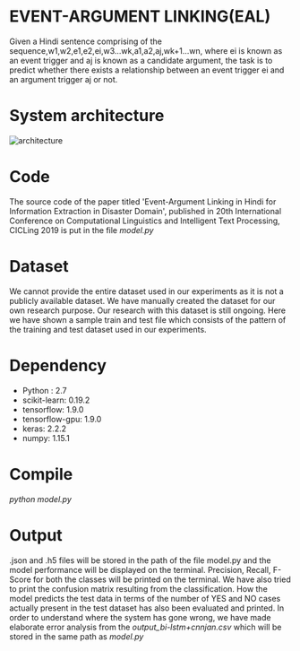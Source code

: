 # EVENT-ARGUMENT LINKING(EAL)
Given a Hindi sentence comprising of the sequence,w1,w2,e1,e2,ei,w3...wk,a1,a2,aj,wk+1...wn, where ei is known as an event trigger and aj is known as a candidate argument, the task is to predict whether there exists a relationship between an event trigger ei and an argument trigger aj or not.

# System architecture
![architecture](https://user-images.githubusercontent.com/37550911/53303462-80459280-3890-11e9-9917-6090782f58d8.png)


# Code
The source code of the paper titled 'Event-Argument Linking in Hindi for Information Extraction in Disaster Domain', published in 20th International Conference on Computational Linguistics and Intelligent Text Processing, CICLing 2019 is put in the file *model.py*

# Dataset
We cannot provide the entire dataset used in our experiments as it is not a publicly available dataset. We have manually created the dataset for our own research purpose. Our research with this dataset is still ongoing. Here we have shown a sample train and test file which consists of the pattern of the training and test dataset used in our experiments.

# Dependency
* Python : 2.7
* scikit-learn: 0.19.2
* tensorflow: 1.9.0
* tensorflow-gpu: 1.9.0
* keras: 2.2.2
* numpy: 1.15.1

# Compile
*python model.py*

# Output
.json and .h5 files will be stored in the path of the file model.py and the model performance will be displayed on the terminal. Precision, Recall, F-Score for both the classes will be printed on the terminal. We have also tried to print the confusion matrix resulting from the classification. How the model predicts the test data in terms of the number of YES and NO cases actually present in the test dataset has also been evaluated and printed.
In order to understand where the system has gone wrong, we have made elaborate error analysis from the *output_bi-lstm+cnnjan.csv* which will be stored in the same path as *model.py* 
